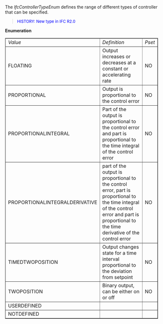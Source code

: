 The _IfcControllerTypeEnum_ defines the range of different types of controller that can be specified.

> <font color="#0000FF" size="-1"> HISTORY: New type in IFC R2.0</font>
> 


**Enumeration**

<table border="1"> 
		<tr> 
		  <td><i>Value</i></td> 
		  <td><i>Definition</i></td> 
		  <td><i>Pset</i></td> 
		</tr> 
		<tr> 
		  <td>FLOATING</td> 
		  <td>Output increases or decreases at a constant or accelerating
			 rate</td> 
		  <td>NO</td> 
		</tr> 
		<tr> 
		  <td>PROPORTIONAL</td> 
		  <td>Output is proportional to the control error</td> 
		  <td>NO</td> 
		</tr> 
		<tr> 
		  <td>PROPORTIONALINTEGRAL</td> 
		  <td>Part of the output is proportional to the control error and part is
			 proportional to the time integral of the control error</td> 
		  <td>NO</td> 
		</tr> 
		<tr> 
		  <td>PROPORTIONALINTEGRALDERIVATIVE</td> 
		  <td>part of the output is proportional to the control error, part is
			 proportional to the time integral of the control error and part is proportional
			 to the time derivative of the control error</td> 
		  <td>NO</td> 
		</tr> 
		<tr> 
		  <td>TIMEDTWOPOSITION</td> 
		  <td>Output changes state for a time interval proportional to the
			 deviation from setpoint</td> 
		  <td>NO</td> 
		</tr> 
		<tr> 
		  <td>TWOPOSITION</td> 
		  <td>Binary output, can be either on or off</td> 
		  <td>NO</td> 
		</tr> 
		<tr> 
		  <td>USERDEFINED</td> 
		  <td></td> 
		  <td></td> 
		</tr> 
		<tr> 
		  <td>NOTDEFINED</td> 
		  <td></td> 
		  <td></td> 
		</tr> 
	 </table>